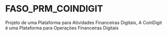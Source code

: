 # FASO_PRM_COINDIGIT
Projeto de uma Plataforma para Atividades Financeiras Digitais, A CoinDigit é uma Plataforma para Operações Financeiras Digitais
